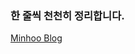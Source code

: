 ### 한 줄씩 천천히 정리합니다.

[Minhoo Blog](https://minhoo03.github.io/)

<!--
[Minhoo Resume](https://www.rallit.com/resumes/179590@minhoo0333/%EA%B9%80%EB%AF%BC%ED%9B%84)
-->
